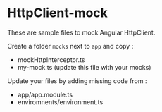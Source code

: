 # HttpClient-mock

These are sample files to mock Angular HttpClient.

Create a folder `mocks` next to `app` and copy :
* mockHttpInterceptor.ts
* my-mock.ts (update this file with your mocks)

Update your files by adding missing code from :
* app/app.module.ts
* enviromnents/environment.ts
